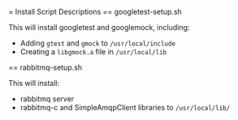 = Install Script Descriptions
== googletest-setup.sh

This will install googletest and googlemock, including:

* Adding `gtest` and `gmock` to `/usr/local/include`
* Creating a `libgmock.a` file in `/usr/local/lib`

== rabbitmq-setup.sh

This will install:

* rabbitmq server
* rabbitmq-c and SimpleAmqpClient libraries to `/usr/local/lib/`